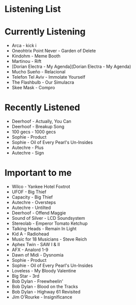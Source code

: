 # Listening List

# Currently Listening
- Arca - kick i
- Oneohtrix Point Never - Garden of Delete
- Kindohm - Meme Booth
- Martinou - Rift
- [Dorian Electra - My Agenda](Dorian Electra - My Agenda)
- Mucho Sueño - Relacional
- Telefon Tel Aviv - Immolate Yourself
- The Flashbulb - Our Simulacra
- Skee Mask - Compro

# Recently Listened
- Deerhoof - Actually, You Can
- Deerhoof - Breakup Song
- 100 gecs - 1000 gecs
- Sophie - Product
- Sophie - Oil of Every Pearl's Un-Insides
- Autechre - Plus
- Autechre - Sign

# Important to me
- Wilco - Yankee Hotel Foxtrot
- UFOF - Big Thief
- Capacity - Big Thief
- Autechre - Oversteps
- Autechre - Untilted
- Deerhoof - Offend Maggie
- Sound of Silver - LCD Soundsystem
- Stereolab - Emperor Tomato Ketchup
- Talking Heads - Remain In Light
- Kid A - Radiohead
- Music for 18 Musicians - Steve Reich
- Aphex Twin - SAW I & II
- AFX - Analord 1-9
- Dawn of Midi - Dysnomia
- Sophie - Product                           
- Sophie - Oil of Every Pearl's Un-Insides
- Loveless - My Bloody Valentine
- Big Star - 3rd
- Bob Dylan - Freewheelin'
- Bob Dylan - Blood on the Tracks
- Bob Dylan - Highway 61 Revisited
- Jim O'Rourke - Insignificance
